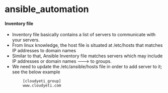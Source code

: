 # ansible_automation

#### Inventory file
  * Inventory file basically contains a list of servers to communicate with your servers.
  * From linux knowledge, the host file is situated at /etc/hosts that matches IP addresses to domain names
  * Similar to that, Ansible Inventory file matches servers which may include IP addresses or domain names ---> to groups.
  * We need to update the /etc/ansible/hosts file in order to add server to it; see the below example
  ```
          [cloudyeti_group]
          www.cloudyeti.com
```
